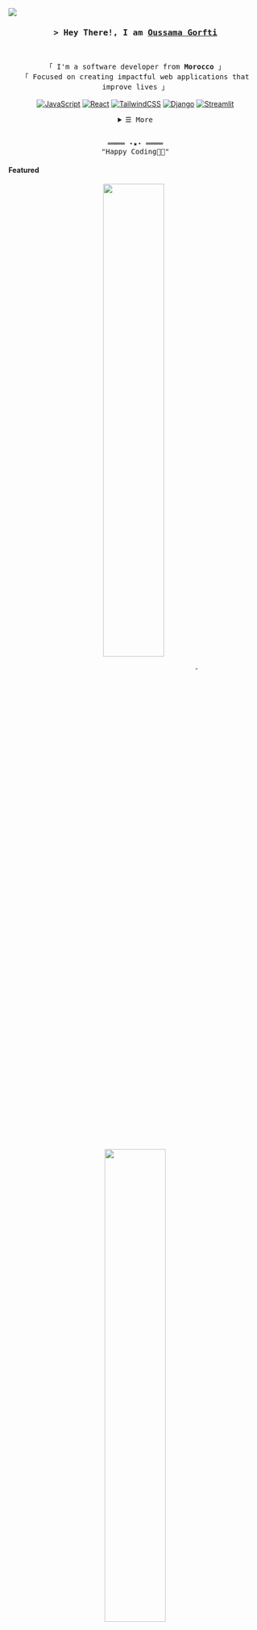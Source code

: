 <!-- Profile views counter -->
![](https://komarev.com/ghpvc/?username=ogorfti&color=brightgreen)

<!-- Name and greeting -->
<h3 align="center">
    <samp>&gt; Hey There!, I am
        <b><a target="_blank" href="https://github.com/ogorfti">Oussama Gorfti</a></b>
    </samp>
</h3>
<br>

<!-- Short bio -->
<p align="center">
    <samp>
        「 I'm a software developer from <b>Morocco</b> 」
        <br>
        「 Focused on creating impactful web applications that improve lives 」
        <br><br>
    </samp>
    <!-- Technologies -->
    <a href="https://github.com/ogorfti?tab=repositories" target="_blank"><img alt="JavaScript"
        src="https://img.shields.io/badge/-JavaScript-F7DF1E?style=flat-square&logo=JavaScript&logoColor=white"></a>
    <a href="https://github.com/ogorfti?tab=repositories" target="_blank"><img alt="React"
        src="https://img.shields.io/badge/-React-02cdf1?style=flat-square&logo=React&logoColor=white"></a>
    <a href="https://github.com/ogorfti?tab=repositories" target="_blank"><img alt="TailwindCSS"
        src="https://img.shields.io/badge/-TailwindCSS-10172a?style=flat-square&logo=Tailwindcss&logoColor=37bcf8"></a>
    <a href="https://github.com/ogorfti?tab=repositories" target="_blank"><img alt="Django"
        src="https://img.shields.io/badge/-Django-00979D?style=flat-square&logo=Django&logoColor=white"></a>
    <a href="https://github.com/ogorfti?tab=repositories" target="_blank"><img alt="Streamlit"
        src="https://img.shields.io/badge/-Streamlit-white?style=flat-square&logo=Streamlit&logoColor=black"></a>
</p>

<!-- More section (GitHub stats and social links) -->
<details align="center">
    <summary> <samp>&#9776; More</samp></summary>
    <p align="center">
        <br>
        <img alt="Oussama Gorfti's GitHub Stats"
            src="https://github-readme-stats.vercel.app/api?username=ogorfti&show_icons=true&theme=radical" />
        <br>
        <p>Find me on</p>
        <a href="mailto:oussama.gorfti.work@gmail.com" target="_blank"><img alt="Mail"
            src="https://img.shields.io/badge/-Mail-EA4335?style=flat-square&logo=Gmail&logoColor=white"></a>
        <a href="https://twitter.com/" target="_blank"><img alt="Twitter"
            src="https://img.shields.io/badge/-Twitter-1c9bef?style=flat-square&logo=Twitter&logoColor=white"></a>
        <a href="https://www.linkedin.com/in/oussama-gorfti/" target="_blank"><img alt="Linkedin"
            src="https://img.shields.io/badge/-Linkedin-0A66C2?style=flat-square&logo=Linkedin&logoColor=white"></a>
        <a href="https://www.youtube.com/" target="_blank"><img alt="Youtube"
            src="https://img.shields.io/badge/-Youtube-FF0000?style=flat-square&logo=Youtube&logoColor=white"></a>
    </p>
</details>
<br>

<!-- Footer message -->
<samp>
    <p align="center">
        ════ ⋆★⋆ ════
        <br>
        "Happy Coding👨‍💻"
    </p>
</samp>

<!-- Featured projects -->
#### Featured

<p align="center">
<a href="https://github.com/42-team-projects/ft_transcendence">
<img width='49%' align="center" src="https://github-readme-stats.vercel.app/api/pin/?username=42-team-projects&repo=ft_transcendence&border_color=02D892&bg_color=0D1117&title_color=C9D1D9&text_color=8B949E&icon_color=02D892" />
</a>
<span>&nbsp;</span>
<a href="https://github.com/ogorfti/inception">
<img width='49%' align="center" src="https://github-readme-stats.vercel.app/api/pin/?username=ogorfti&repo=inception&border_color=02D892&bg_color=0D1117&title_color=C9D1D9&text_color=8B949E&icon_color=02D892" />
</a>

<p align="center">
<a href="https://github.com/webserv-team/webserv">
<img width='49%' align="center" src="https://github-readme-stats.vercel.app/api/pin/?username=webserv-team&repo=webserv&border_color=02D892&bg_color=0D1117&title_color=C9D1D9&text_color=8B949E&icon_color=02D892" />
</a>
<span>&nbsp;</span>
<a href="https://github.com/m4nnb3ll/miniRT">
<img width='49%' align="center" src="https://github-readme-stats.vercel.app/api/pin/?username=m4nnb3ll&repo=miniRT&border_color=02D892&bg_color=0D1117&title_color=C9D1D9&text_color=8B949E&icon_color=02D892" />
</a>
